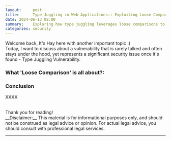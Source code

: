```yaml
---
layout:     post
title:      Type Juggling in Web Applications:: Exploiting Loose Comparisons
date: 2024-06-13 08:00
summary:    Exploring how type juggling leverages loose comparisons to breach web application security.
categories: security
---
```


Welcome back, It's Hay here with another important topic :)
<br />
Today, I want to discuss about a vulnerability that is rarely talked and often stays under the hood, yet represents a significant security issue once it's found - Type Juggling Vulnerability.
<br />

### What 'Loose Comparison' is all about?:

### Conclusion

XXXX

<br />
Thank you for reading!

<br />
__Disclaimer:__ This material is for informational purposes only, and should not be construed as legal advice or opinion. For actual legal advice, you should consult with professional legal services.

---

[^1]: cloc - [https://github.com/AlDanial/cloc](https://github.com/AlDanial/cloc).